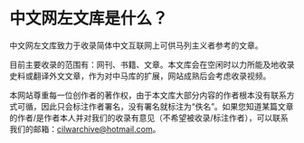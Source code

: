 # 中文网左文库是什么？

中文网左文库致力于收录简体中文互联网上可供马列主义者参考的文章。

目前主要收录的范围有：网刊、书籍、文章。本文库会在空闲时以力所能及地收录史料或翻译外文文章，作为对中马库的扩展，网站成熟后会考虑收录视频。

本网站尊重每一位创作者的著作权，由于本文库大部分内容的作者根本没有联系方式可循，因此只会标注作者署名，没有署名就标注为“佚名”。如果您知道某篇文章的作者/是作者本人并对我们的收录有意见（不希望被收录/标注作者），可以联系我们的邮箱：cilwarchive@hotmail.com。
